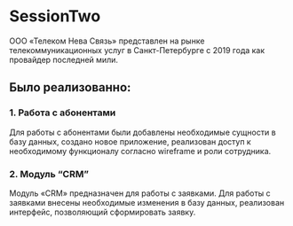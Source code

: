 # SessionTwo
ООО «Телеком Нева Связь» представлен на рынке телекоммуникационных услуг в Санкт-Петербурге с 2019 года как провайдер последней мили. 
## Было реализованно:
### 1. Работа с абонентами
Для работы с абонентами были добавлены необходимые сущности в базу данных, создано новое приложение, реализован доступ к необходимому функционалу согласно wireframe и роли сотрудника.
### 2. Модуль “CRM”
Модуль «CRM» предназначен для работы с заявками. 
Для работы с заявками внесены необходимые изменения в базу данных, реализован интерфейс, позволяющий сформировать заявку. 
 


